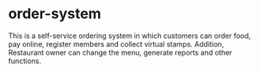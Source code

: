 # order-system
This is a self-service ordering system in which customers can order food, pay online, register members and collect virtual stamps. Addition, Restaurant owner can change the menu, generate reports and other functions.
